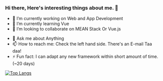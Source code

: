 ### Hi there, Here's interesting things about me. 👋

- 🔭 I’m currently working on Web and App Development
- 🌱 I’m currently learning Vue
- 👯 I’m looking to collaborate on MEAN Stack Or Vue.js
<!-- 🤔 I’m looking for help with nothing right now -->
- 💬 Ask me about Anything
- 📫 How to reach me: Check the left hand side. There's an E-mail Taa daa!
- ⚡ Fun fact: I can adapt any new framework within short amount of time. (~20 days)


[![Top Langs](https://github-readme-stats.vercel.app/api/top-langs/?username=meet86)](https://github.com/anuraghazra/github-readme-stats)
